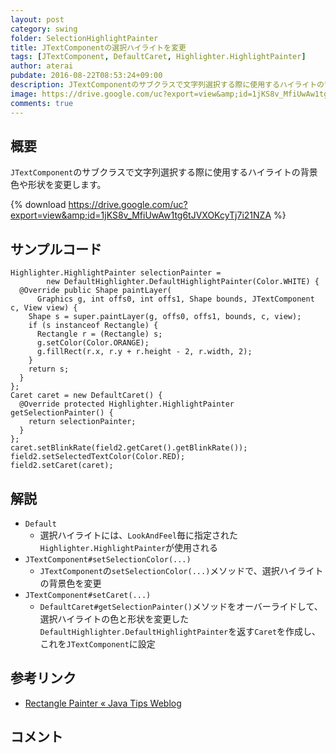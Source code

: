 ```yaml
---
layout: post
category: swing
folder: SelectionHighlightPainter
title: JTextComponentの選択ハイライトを変更
tags: [JTextComponent, DefaultCaret, Highlighter.HighlightPainter]
author: aterai
pubdate: 2016-08-22T08:53:24+09:00
description: JTextComponentのサブクラスで文字列選択する際に使用するハイライトの背景色や形状を変更します。
image: https://drive.google.com/uc?export=view&amp;id=1jKS8v_MfiUwAw1tg6tJVXOKcyTj7i21NZA
comments: true
---
```

## 概要
`JTextComponent`のサブクラスで文字列選択する際に使用するハイライトの背景色や形状を変更します。

{% download https://drive.google.com/uc?export=view&amp;id=1jKS8v_MfiUwAw1tg6tJVXOKcyTj7i21NZA %}

## サンプルコード
<pre class="prettyprint"><code>Highlighter.HighlightPainter selectionPainter =
        new DefaultHighlighter.DefaultHighlightPainter(Color.WHITE) {
  @Override public Shape paintLayer(
      Graphics g, int offs0, int offs1, Shape bounds, JTextComponent c, View view) {
    Shape s = super.paintLayer(g, offs0, offs1, bounds, c, view);
    if (s instanceof Rectangle) {
      Rectangle r = (Rectangle) s;
      g.setColor(Color.ORANGE);
      g.fillRect(r.x, r.y + r.height - 2, r.width, 2);
    }
    return s;
  }
};
Caret caret = new DefaultCaret() {
  @Override protected Highlighter.HighlightPainter getSelectionPainter() {
    return selectionPainter;
  }
};
caret.setBlinkRate(field2.getCaret().getBlinkRate());
field2.setSelectedTextColor(Color.RED);
field2.setCaret(caret);
</code></pre>

## 解説
- `Default`
    - 選択ハイライトには、`LookAndFeel`毎に指定された`Highlighter.HighlightPainter`が使用される
- `JTextComponent#setSelectionColor(...)`
    - `JTextComponent`の`setSelectionColor(...)`メソッドで、選択ハイライトの背景色を変更
- `JTextComponent#setCaret(...)`
    - `DefaultCaret#getSelectionPainter()`メソッドをオーバーライドして、選択ハイライトの色と形状を変更した`DefaultHighlighter.DefaultHighlightPainter`を返す`Caret`を作成し、これを`JTextComponent`に設定

<!-- dummy comment line for breaking list -->

## 参考リンク
- [Rectangle Painter « Java Tips Weblog](https://tips4java.wordpress.com/2008/10/28/rectangle-painter/)

<!-- dummy comment line for breaking list -->

## コメント

